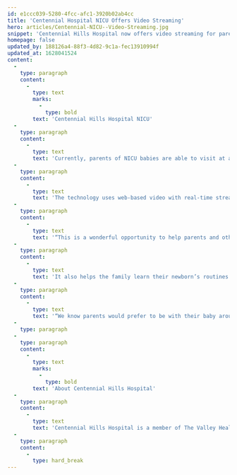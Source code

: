 ```yaml
---
id: e1ccc039-5280-4fcc-afc1-3920b02ab4cc
title: 'Centennial Hospital NICU Offers Video Streaming'
hero: articles/Centennial-NICU--Video-Streaming.jpg
snippet: 'Centennial Hills Hospital now offers video streaming for parents and other family members of neonatal intensive care unit (NICU) patients.'
homepage: false
updated_by: 188126a4-88f3-4d82-9c1a-fec13910994f
updated_at: 1628041524
content:
  -
    type: paragraph
    content:
      -
        type: text
        marks:
          -
            type: bold
        text: 'Centennial Hills Hospital NICU'
  -
    type: paragraph
    content:
      -
        type: text
        text: 'Currently, parents of NICU babies are able to visit at any time as long as they do not display signs or symptoms of COVID-19 or other illnesses. To further help parents and other family members engage in their baby’s care, the Birthplace at Centennial Hills Hospital has installed the NICVIEW® 2 web camera system, a video-streaming technology that is clipped to the baby’s bedside, allowing parents and other family members to watch their baby’s care and activities.'
  -
    type: paragraph
    content:
      -
        type: text
        text: 'The technology uses web-based video with real-time streaming on any online device or via an iOS or Android app. It features password-protected access so parents and family will only view their own child.'
  -
    type: paragraph
    content:
      -
        type: text
        text: '“This is a wonderful opportunity to help parents and other family members have the ability to see their baby when they cannot physically be present,” said Windy Virgil, Women’s Services Director at Centennial Hills Hospital. “The technology allows them to see their baby resting or receiving medical or nursing care, which can provide an additional level of comfort and education to parents when they can’t be there in person.”'
  -
    type: paragraph
    content:
      -
        type: text
        text: 'It also helps the family learn their newborn’s routines within the NICU, which can help smooth the transition to life at home.'
  -
    type: paragraph
    content:
      -
        type: text
        text: '“We know parents would prefer to be with their baby around the clock, but sometimes that isn’t feasible because they are working or at home with other children,” said Sajit Pullarkat, CEO of Centennial Hills Hospital. “We’re happy we’re able to provide an extra layer of reassurance through this technology.”'
  -
    type: paragraph
  -
    type: paragraph
    content:
      -
        type: text
        marks:
          -
            type: bold
        text: 'About Centennial Hills Hospital'
  -
    type: paragraph
    content:
      -
        type: text
        text: 'Centennial Hills Hospital is a member of The Valley Health System, a network of six acute care hospitals that provide care for patients throughout Southern Nevada and nearby communities. Located in northwest Las Vegas, the 336-bed hospital offers a wide range of healthcare services including emergency care, surgical services, cardiovascular and advanced neurological care, women’s health, maternity and a Level III neonatal intensive care unit, and specialty programs in stroke, chest pain, orthopedics, advanced wound care and hyperbaric medicine, and outpatient physical therapy.'
  -
    type: paragraph
    content:
      -
        type: hard_break
---
```

